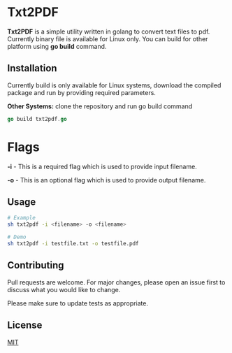 # Txt2PDF

**Txt2PDF** is a simple utility written in golang to convert text files to pdf.
 Currently binary file is available for Linux only.
 You can build for other platform using **go build** command.

## Installation

Currently build is only available for Linux systems, download the compiled package and run by providing required parameters.

**Other Systems:**
clone the repository and run go build command
```go
go build txt2pdf.go
```
# Flags
**-i**   -  This is a required flag which is used to provide input filename.

**-o** - This is an optional flag which is used to provide output filename.

## Usage

```bash
# Example
sh txt2pdf -i <filename> -o <filename> 

# Demo
sh txt2pdf -i testfile.txt -o testfile.pdf
```

## Contributing
Pull requests are welcome. For major changes, please open an issue first to discuss what you would like to change.

Please make sure to update tests as appropriate.

## License
[MIT](https://choosealicense.com/licenses/mit/)
